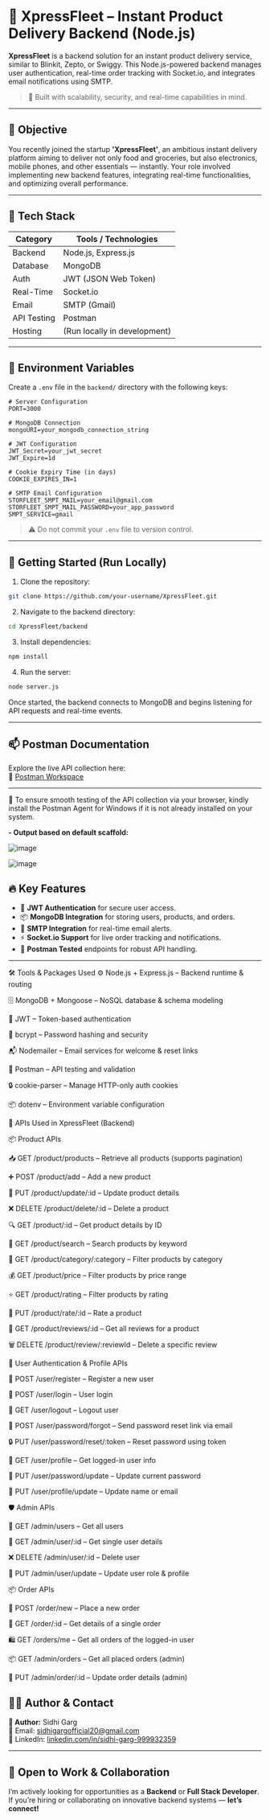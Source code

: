 # 🚀 XpressFleet – Instant Product Delivery Backend (Node.js)

**XpressFleet** is a backend solution for an instant product delivery service, similar to Blinkit, Zepto, or Swiggy. This Node.js-powered backend manages user authentication, real-time order tracking with Socket.io, and integrates email notifications using SMTP.

> 🔧 Built with scalability, security, and real-time capabilities in mind.

---

## 📌 Objective

You recently joined the startup **'XpressFleet'**, an ambitious instant delivery platform aiming to deliver not only food and groceries, but also electronics, mobile phones, and other essentials — instantly. Your role involved implementing new backend features, integrating real-time functionalities, and optimizing overall performance.

---

## 🧰 Tech Stack

| Category      | Tools / Technologies                 |
|---------------|--------------------------------------|
| Backend       | Node.js, Express.js                 |
| Database      | MongoDB                             |
| Auth          | JWT (JSON Web Token)                |
| Real-Time     | Socket.io                           |
| Email         | SMTP (Gmail)                        |
| API Testing   | Postman                             |
| Hosting       | (Run locally in development)        |

---

## 🔧 Environment Variables

Create a `.env` file in the `backend/` directory with the following keys:

```env
# Server Configuration
PORT=3000

# MongoDB Connection
mongoURI=your_mongodb_connection_string

# JWT Configuration
JWT_Secret=your_jwt_secret
JWT_Expire=1d

# Cookie Expiry Time (in days)
COOKIE_EXPIRES_IN=1

# SMTP Email Configuration
STORFLEET_SMPT_MAIL=your_email@gmail.com
STORFLEET_SMPT_MAIL_PASSWORD=your_app_password
SMPT_SERVICE=gmail
```

> ⚠️ Do not commit your `.env` file to version control.

---

## 🚀 Getting Started (Run Locally)

1. Clone the repository:

```bash
git clone https://github.com/your-username/XpressFleet.git
```

2. Navigate to the backend directory:

```bash
cd XpressFleet/backend
```

3. Install dependencies:

```bash
npm install
```

4. Run the server:

```bash
node server.js
```

Once started, the backend connects to MongoDB and begins listening for API requests and real-time events.

---

## 📫 Postman Documentation

Explore the live API collection here:  
🔗 [Postman Workspace](https://www.postman.com/solar-escape-571108/workspace/54fcd003-1f88-42da-8172-cbac9cd575cf/collection/15790133-eb941792-d2d5-41dd-8b20-b089d6649157)

---
🧭 To ensure smooth testing of the API collection via your browser, kindly install the Postman Agent for Windows if it is not already installed on your system.

**- Output based on default scaffold:**   

![image](https://github.com/user-attachments/assets/badfc19e-91b7-43c5-aec0-bc7196a29df8)

![image](https://github.com/user-attachments/assets/174c3c66-fe5a-4d15-917d-6c41afb84dc7)



## 🔥 Key Features

- 🔐 **JWT Authentication** for secure user access.
- 📦 **MongoDB Integration** for storing users, products, and orders.
- 🔔 **SMTP Integration** for real-time email alerts.
- ⚡ **Socket.io Support** for live order tracking and notifications.
- 🧪 **Postman Tested** endpoints for robust API handling.

---
🛠️ Tools & Packages Used
⚙️ Node.js + Express.js – Backend runtime & routing

🗄️ MongoDB + Mongoose – NoSQL database & schema modeling

🔐 JWT – Token-based authentication

🔑 bcrypt – Password hashing and security

📬 Nodemailer – Email services for welcome & reset links

🧪 Postman – API testing and validation

🔒 cookie-parser – Manage HTTP-only auth cookies

📦 dotenv – Environment variable configuration

📌 APIs Used in XpressFleet (Backend)

📦 Product APIs

📥 GET /product/products – Retrieve all products (supports pagination)

➕ POST /product/add – Add a new product

🔄 PUT /product/update/:id – Update product details

❌ DELETE /product/delete/:id – Delete a product

🔍 GET /product/:id – Get product details by ID

🔎 GET /product/search – Search products by keyword

📂 GET /product/category/:category – Filter products by category

💰 GET /product/price – Filter products by price range

⭐ GET /product/rating – Filter products by rating

💬 PUT /product/rate/:id – Rate a product

📝 GET /product/reviews/:id – Get all reviews for a product

🗑️ DELETE /product/review/:reviewId – Delete a specific review

👤 User Authentication & Profile APIs

📝 POST /user/register – Register a new user

🔑 POST /user/login – User login

🚪 GET /user/logout – Logout user

🔑 POST /user/password/forgot – Send password reset link via email

🔒 PUT /user/password/reset/:token – Reset password using token

👤 GET /user/profile – Get logged-in user info

🔄 PUT /user/password/update – Update current password

📝 PUT /user/profile/update – Update name or email

🛡️ Admin APIs

👥 GET /admin/users – Get all users

👤 GET /admin/user/:id – Get single user details

❌ DELETE /admin/user/:id – Delete user

🔧 PUT /admin/user/update – Update user role & profile

📦 Order APIs

🛒 POST /order/new – Place a new order

📜 GET /order/:id – Get details of a single order

🛍️ GET /orders/me – Get all orders of the logged-in user

📦 GET /admin/orders – Get all placed orders (admin)

🔧 PUT /admin/order/:id – Update order details (admin)



## 👨‍💻 Author & Contact

**👤 Author:** Sidhi Garg  
📧 Email: sidhigargofficial20@gmail.com  
🔗 LinkedIn: [linkedin.com/in/sidhi-garg-999932359](https://www.linkedin.com/in/sidhi-garg-999932359/)

---

## 🤝 Open to Work & Collaboration

I’m actively looking for opportunities as a **Backend** or **Full Stack Developer**.  
If you’re hiring or collaborating on innovative backend systems — **let’s connect!**
